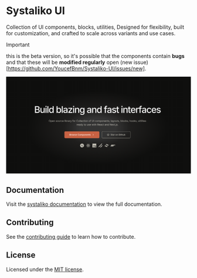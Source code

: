 # Systaliko UI

Collection of UI components, blocks, utilities, Designed for flexibility, built for customization, and crafted to scale across variants and use cases.

> [!IMPORTANT]  
> this is the beta version, so it's possible that the components contain **bugs** and that these will be **modified regularly** open (new issue)[https://github.com/YoucefBnm/Systaliko-UI/issues/new].

![hero](/public/og-image.png)

## Documentation

Visit the [systaliko documentation](https://systaliko-ui.vercel.app/docs) to view the full documentation.

## Contributing

See the [contributing guide](https://github.com/YoucefBnm/Systaliko-UI/blob/main/CONTRIBUTING.md) to learn how to contribute.

## License

Licensed under the [MIT license](https://github.com/YoucefBnm/Systaliko-UI/blob/main/LICENSE).
